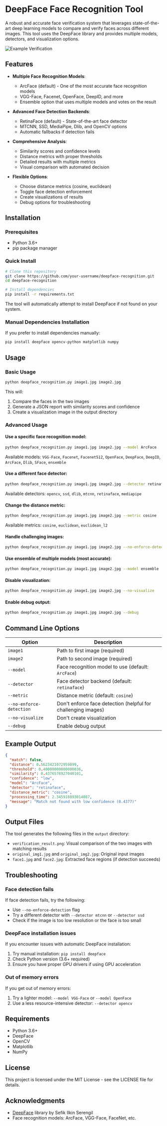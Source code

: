 # DeepFace Face Recognition Tool

A robust and accurate face verification system that leverages state-of-the-art deep learning models to compare and verify faces across different images. This tool uses the DeepFace library and provides multiple models, detectors, and visualization options.

![Example Verification](![image](https://github.com/user-attachments/assets/da33f448-b1db-4699-8f87-194f85c5067a)
)

## Features

- **Multiple Face Recognition Models**:
  - ArcFace (default) - One of the most accurate face recognition models
  - VGG-Face, Facenet, OpenFace, DeepID, and more
  - Ensemble option that uses multiple models and votes on the result

- **Advanced Face Detection Backends**:
  - RetinaFace (default) - State-of-the-art face detector
  - MTCNN, SSD, MediaPipe, Dlib, and OpenCV options
  - Automatic fallbacks if detection fails

- **Comprehensive Analysis**:
  - Similarity scores and confidence levels
  - Distance metrics with proper thresholds
  - Detailed results with multiple metrics
  - Visual comparison with automated decision

- **Flexible Options**:
  - Choose distance metrics (cosine, euclidean)
  - Toggle face detection enforcement
  - Create visualizations of results
  - Debug options for troubleshooting

## Installation

### Prerequisites

- Python 3.6+
- pip package manager

### Quick Install

```bash
# Clone this repository
git clone https://github.com/your-username/deepface-recognition.git
cd deepface-recognition

# Install dependencies
pip install -r requirements.txt
```

The tool will automatically attempt to install DeepFace if not found on your system.

### Manual Dependencies Installation

If you prefer to install dependencies manually:

```bash
pip install deepface opencv-python matplotlib numpy
```

## Usage

### Basic Usage

```bash
python deepface_recognition.py image1.jpg image2.jpg
```

This will:
1. Compare the faces in the two images
2. Generate a JSON report with similarity scores and confidence
3. Create a visualization image in the output directory

### Advanced Usage

#### Use a specific face recognition model:

```bash
python deepface_recognition.py image1.jpg image2.jpg --model ArcFace
```

Available models: `VGG-Face`, `Facenet`, `Facenet512`, `OpenFace`, `DeepFace`, `DeepID`, `ArcFace`, `Dlib`, `SFace`, `ensemble`

#### Use a different face detector:

```bash
python deepface_recognition.py image1.jpg image2.jpg --detector retinaface
```

Available detectors: `opencv`, `ssd`, `dlib`, `mtcnn`, `retinaface`, `mediapipe`

#### Change the distance metric:

```bash
python deepface_recognition.py image1.jpg image2.jpg --metric cosine
```

Available metrics: `cosine`, `euclidean`, `euclidean_l2`

#### Handle challenging images:

```bash
python deepface_recognition.py image1.jpg image2.jpg --no-enforce-detection
```

#### Use ensemble of multiple models (most accurate):

```bash
python deepface_recognition.py image1.jpg image2.jpg --model ensemble
```

#### Disable visualization:

```bash
python deepface_recognition.py image1.jpg image2.jpg --no-visualize
```

#### Enable debug output:

```bash
python deepface_recognition.py image1.jpg image2.jpg --debug
```

## Command Line Options

| Option | Description |
|--------|-------------|
| `image1` | Path to first image (required) |
| `image2` | Path to second image (required) |
| `--model` | Face recognition model to use (default: `ArcFace`) |
| `--detector` | Face detector backend (default: `retinaface`) |
| `--metric` | Distance metric (default: `cosine`) |
| `--no-enforce-detection` | Don't enforce face detection (helpful for challenging images) |
| `--no-visualize` | Don't create visualization |
| `--debug` | Enable debug output |

## Example Output

```json
{
  "match": false,
  "distance": 0.5623421072959899,
  "threshold": 0.40000000000000036,
  "similarity": 0.4376578927040101,
  "confidence": "low",
  "model": "ArcFace",
  "detector": "retinaface",
  "distance_metric": "cosine",
  "processing_time": 2.345918893814087,
  "message": "Match not found with low confidence (0.4377)"
}
```

## Output Files

The tool generates the following files in the `output` directory:

- `verification_result.png`: Visual comparison of the two images with matching results
- `original_img1.jpg` and `original_img2.jpg`: Original input images
- `face1.jpg` and `face2.jpg`: Extracted face regions (if detection succeeds)

## Troubleshooting

### Face detection fails

If face detection fails, try the following:
- Use `--no-enforce-detection` flag
- Try a different detector with `--detector mtcnn` or `--detector ssd`
- Check if the image is too low resolution or the face is too small

### DeepFace installation issues

If you encounter issues with automatic DeepFace installation:
1. Try manual installation: `pip install deepface`
2. Check Python version (3.6+ required)
3. Ensure you have proper GPU drivers if using GPU acceleration

### Out of memory errors

If you get out of memory errors:
1. Try a lighter model: `--model VGG-Face` or `--model OpenFace`
2. Use a less resource-intensive detector: `--detector opencv`

## Requirements

- Python 3.6+
- DeepFace
- OpenCV
- Matplotlib
- NumPy

## License

This project is licensed under the MIT License - see the LICENSE file for details.

## Acknowledgments

- [DeepFace](https://github.com/serengil/deepface) library by Sefik Ilkin Serengil
- Face recognition models: ArcFace, VGG-Face, FaceNet, etc.
